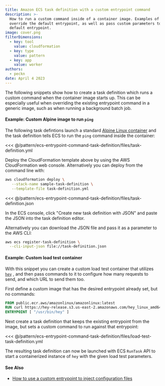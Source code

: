 ```yaml
---
title: Amazon ECS task definition with a custom entrypoint command
description: >-
  How to run a custom command inside of a container image. Examples of how to
  override the default entrypoint, as well as pass custom parameters to the
  default entrypoint.
image: cover.png
filterDimensions:
  - key: tool
    value: cloudformation
  - key: type
    value: pattern
  - key: app
    value: worker
authors:
  - peckn
date: April 4 2023
---
```


The following snippets show how to create a task definition which runs a custom command when the container image starts up. This can be especially useful when overriding the existing entrypoint command in a generic image, such as when running a background batch job.

#### Example: Custom Alpine image to run `ping`

The following task defintions launch a standard [Alpine Linux container](https://gallery.ecr.aws/docker/library/alpine) and the task definition tells ECS to run the `ping` command inside the container:

<tabs>

<tab label='AWS CloudFormation'>

<<< @/pattern/ecs-entrypoint-command-task-definition/files/task-definition.yml

Deploy the CloudFormation template above by using the AWS CloudFormation web console.
Alternatively you can deploy from the command line with:

```sh
aws cloudformation deploy \
   --stack-name sample-task-definition \
   --template-file task-definition.yml
```

</tab>

<tab label='Raw JSON'>

<<< @/pattern/ecs-entrypoint-command-task-definition/files/task-definition.json

In the ECS console, click "Create new task definition with JSON" and paste the
JSON into the task definition editor.

Alternatively you can download the JSON file and pass it as a parameter to the AWS CLI:

```sh
aws ecs register-task-definition \
  --cli-input-json file://task-definition.json
```

</tab>

</tabs>

#### Example: Custom load test container

With this snippet you can create a custom load test container that utilizes [`hey`](https://github.com/rakyll/hey) , and then pass commands
to it to configure how many requests to send, and which URL to send them too.

First define a custom image that has the desired entrypoint already set, but no
commands:

```Dockerfile
FROM public.ecr.aws/amazonlinux/amazonlinux:latest
RUN curl https://hey-release.s3.us-east-2.amazonaws.com/hey_linux_amd64 -o /usr/bin/hey && chmod +x /usr/bin/hey
ENTRYPOINT [ "/usr/bin/hey" ]
```

Next create a task definition that keeps the existing entrypoint from the image, but sets a custom command to run against that entrypoint:

<<< @/pattern/ecs-entrypoint-command-task-definition/files/load-test-task-definition.yml

The resulting task definition can now be launched with ECS `RunTask` API to start a containerized instance of `hey` with the given load test parameters.

#### See Also

- [How to use a custom entrypoint to inject configuration files](/pattern/inject-config-files-ecs-task-definition)
